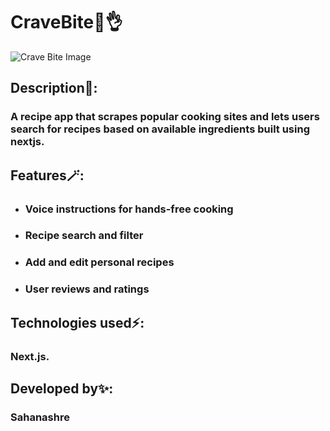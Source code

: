 # CraveBite🤤👌

![Crave Bite Image](https://lh4.googleusercontent.com/proxy/BdbwU3sbQLW5Co2MYOlo4zZN1xpx9Rz9wNxJRiKrJLkFIXNxvP1_2MEMz40krdjshlw4qqwaYQLNNifUJzhk6d5jvLRyvNz_kUCN6FNaO8oNjyLhs3L4zKTUSzyidC9av3DIJG3B4lEnFNfQ-UQrhGZxPAlC)

## Description🌟:
### A recipe app that scrapes popular cooking sites and lets users search for recipes based on available ingredients built using **nextjs**.

## Features🪄:
- ### Voice instructions for hands-free cooking
- ### Recipe search and filter
- ### Add and edit personal recipes
- ### User reviews and ratings

## Technologies used⚡: 
### Next.js.

## Developed by✨:
### Sahanashre
